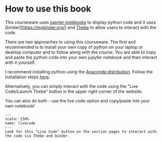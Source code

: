 # How to use this book

This courseware uses [jupyter notebooks][jupyter] to display python code and it uses [binder][https://mybinder.org/] and [Thebe][thebe] to allow users to interact with the code.

There are two approaches to using this courseware. The first and recommended is to install your own copy of python on your laptop or desktop computer and to follow along with the course. You are able to copy and paste the python code into your own jupyter notebook and then interact with it yourself.

I recommend installing python using the [Anaconda distribution][anaconda]. Follow the installation steps [here][install].

Alternatively, you can simply interact with the code using the "Live Code/Launch Thebe" button in the upper right corner of the website.

You can also do both - use the live code option and copy/paste into your own notebook!

```{figure} livecode.png
---
scale: 150%
name: livecode
---
Look for this "Live Code" button on the section pages to interact with the code via Thebe and binder.
```

[jupyter]: https://jupyter.org/
[binder]: https://mybinder.org/
[thebe]: https://thebe.readthedocs.io/en/latest/index.html
[anaconda]: https://www.anaconda.com/
[install]: https://docs.anaconda.com/anaconda/install/

